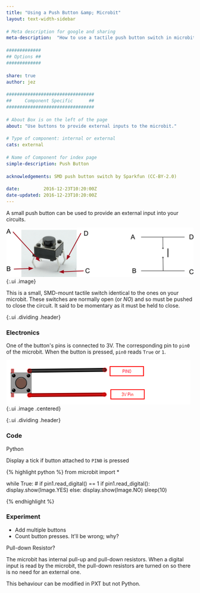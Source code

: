 ```yaml
---
title: "Using a Push Button &amp; Microbit"
layout: text-width-sidebar

# Meta description for google and sharing
meta-description:  "How to use a tactile push button switch in microbit electronic projects"

#############
## Options ##
#############

share: true
author: jez

#################################
##     Component Specific      ##
#################################

# About Box is on the left of the page
about: "Use buttons to provide external inputs to the microbit."

# Type of component: internal or external
cats: external

# Name of Component for index page
simple-description: Push Button

acknowledgements: SMD push button switch by Sparkfun (CC-BY-2.0)

date:         2016-12-23T10:20:00Z
date-updated: 2016-12-23T10:20:00Z
---
```


A small push button can be used to provide an external input into your circuits.

![Push Button Diagram and Photograph](images/button-push-button.png){:.ui .image}

This is a small, SMD-mount tactile switch identical to the ones on your microbit.  These switches are normally open (or *NO*) and so must be pushed to close the circuit. It said to be momentary as it must be held to close.

{:.ui .dividing .header}
### Electronics

One of the button's pins is connected to 3V. The corresponding pin to `pin0` of the microbit. When the button is pressed, `pin0` reads `True` or `1`.

![Push Button Diagram and Photograph](images/button-circuit-no-pull-down.png){:.ui .image .centered}

{:.ui .dividing .header}
### Code

<div class="ui top attached tabular menu">
  <a class="item active" data-tab="first">Python</a>
</div>
<div class="ui bottom attached tab segment active" data-tab="first">

Display a tick if button attached to `PIN0` is pressed

{% highlight python %}
from microbit import *

while True:
    # if pin1.read_digital() == 1
    if pin1.read_digital():
        display.show(Image.YES)
    else:
        display.show(Image.NO)
    sleep(10)

{% endhighlight %}

</div>



### Experiment
* Add multiple buttons
* Count button presses. It'll be wrong; why?

<div class="ui message">
  <div class="header">
    Pull-down Resistor?
  </div>
  <p>The microbit has internal pull-up and pull-down resistors. When a digital input is read by the microbit, the pull-down resistors are turned on so there is no need for an external one. </p>
  <p>This behaviour can be modified in PXT but not Python. </p>
</div>
